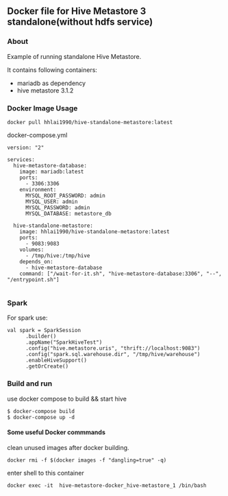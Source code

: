 ## Docker file for Hive Metastore 3 standalone(without hdfs service)

### About

Example of running standalone Hive Metastore.

It contains following containers:
- mariadb as dependency
- hive metastore  3.1.2

### Docker Image Usage
```
docker pull hhlai1990/hive-standalone-metastore:latest
```

docker-compose.yml
```
version: "2"

services:
  hive-metastore-database:
    image: mariadb:latest
    ports:
      - 3306:3306
    environment:
      MYSQL_ROOT_PASSWORD: admin
      MYSQL_USER: admin
      MYSQL_PASSWORD: admin
      MYSQL_DATABASE: metastore_db  
   
  hive-standalone-metastore:
    image: hhlai1990/hive-standalone-metastore:latest
    ports:
      - 9083:9083
    volumes:
      - /tmp/hive:/tmp/hive      
    depends_on:
      - hive-metastore-database   
    command: ["/wait-for-it.sh", "hive-metastore-database:3306", "--", "/entrypoint.sh"]
  

```

### Spark

For spark use:

```
val spark = SparkSession
      .builder()
      .appName("SparkHiveTest")
      .config("hive.metastore.uris", "thrift://localhost:9083")
      .config("spark.sql.warehouse.dir", "/tmp/hive/warehouse")
      .enableHiveSupport()
      .getOrCreate()
```

### Build and run

use docker compose to build && start hive

```
$ docker-compose build
$ docker-compose up -d
```

#### Some useful Docker commmands
clean unused images after docker building.
```
docker rmi -f $(docker images -f "dangling=true" -q)
```

enter shell to this container 
```
docker exec -it  hive-metastore-docker_hive-metastore_1 /bin/bash
```